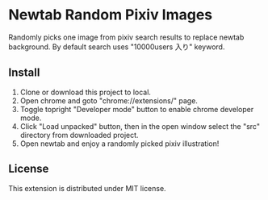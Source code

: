 # Newtab Random Pixiv Images

Randomly picks one image from pixiv search results to replace newtab background. By default search uses "10000users 入り" keyword.

## Install

1. Clone or download this project to local.
2. Open chrome and goto "chrome://extensions/" page.
3. Toggle topright "Developer mode" button to enable chrome developer mode.
4. Click "Load unpacked" button, then in the open window select the "src" directory from downloaded project.
5. Open newtab and enjoy a randomly picked pixiv illustration!

## License

This extension is distributed under MIT license.
